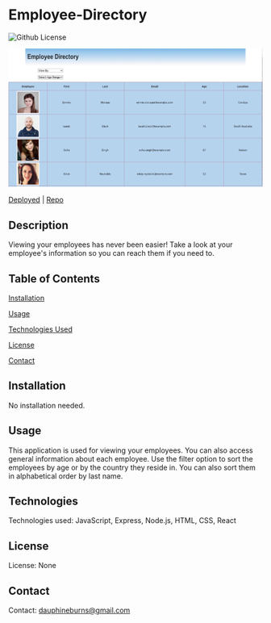 # Employee-Directory

![Github License](https://img.shields.io/badge/license-none-blue.svg)

<img src="./public/Assets/one.png">

[Deployed](https://burnsgirl.github.io/Employee-Directory-2/)   |    [Repo](https://github.com/burnsgirl/Employee-Directory-2)



## Description
Viewing your employees has never been easier! Take a look at your employee's information so you can reach them if you need to.

## Table of Contents
[Installation](#installation)

[Usage](#usage)

[Technologies Used](#technologies)

[License](#license)

[Contact](#contact)

## Installation
No installation needed.

## Usage
This application is used for viewing your employees. You can also access general information about each employee. Use the filter option to sort the employees by age or by the country they reside in. You can also sort them in alphabetical order by last name.

## Technologies
Technologies used: JavaScript, Express, Node.js, HTML, CSS, React

## License
License: None

## Contact
Contact: 
dauphineburns@gmail.com

